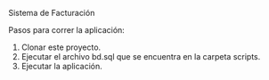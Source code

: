 Sistema de Facturación

Pasos para correr la aplicación:
1. Clonar este proyecto.
2. Ejecutar el archivo bd.sql que se encuentra en la carpeta scripts.
3. Ejecutar la aplicación.
